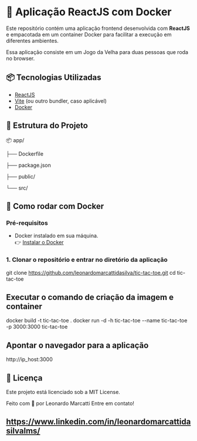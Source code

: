 # 🚀 Aplicação ReactJS com Docker

Este repositório contém uma aplicação frontend desenvolvida com **ReactJS** e empacotada em um container Docker para facilitar a execução em diferentes ambientes.

Essa aplicação consiste em um Jogo da Velha para duas pessoas que roda no browser.

## 📦 Tecnologias Utilizadas

- [ReactJS](https://reactjs.org/)
- [Vite](https://vitejs.dev/) (ou outro bundler, caso aplicável)
- [Docker](https://www.docker.com/)

## 📁 Estrutura do Projeto

<p>📦 app/</p>
   <p>├── Dockerfile</p>
   <p>├── package.json</p>
   <p>├── public/</p>
   <p>└── src/</p>

## 🐳 Como rodar com Docker

### Pré-requisitos

- Docker instalado em sua máquina.  
  👉 [Instalar o Docker](https://docs.docker.com/get-docker/)

### 1. Clonar o repositório e entrar no diretório da aplicação

git clone https://github.com/leonardomarcattidasilva/tic-tac-toe.git
cd tic-tac-toe

## Executar o comando de criação da imagem e container
docker build -t tic-tac-toe .
docker run -d -h tic-tac-toe --name tic-tac-toe -p 3000:3000 tic-tac-toe

## Apontar o navegador para a aplicação

http://ip_host:3000


## 📄 Licença
Este projeto está licenciado sob a MIT License.

Feito com 💙 por Leonardo Marcatti
Entre em contato!
## https://www.linkedin.com/in/leonardomarcattidasilvalms/